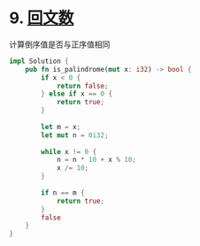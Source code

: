 # 9. [回文数](https://leetcode-cn.com/problems/palindrome-number/)

计算倒序值是否与正序值相同

```rust
impl Solution {
    pub fn is_palindrome(mut x: i32) -> bool {
        if x < 0 {
            return false;
        } else if x == 0 {
            return true;
        }
        
        let m = x;
        let mut n = 0i32;
        
        while x != 0 {
            n = n * 10 + x % 10;
            x /= 10;
        }
        
        if n == m {
            return true;
        }
        false
    }
}
```

